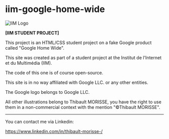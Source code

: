 # iim-google-home-wide
![IIM Logo](https://www.iim.fr/ecole-web/wp-content/themes/iim/img/footer-iim.png)

**[IIM STUDENT PROJECT]**

This project is an HTML/CSS student project on a fake Google product called "Google Home Wide". 

This site was created as part of a student project at the Institut de l'Internet et du Multimédia (IIM).

The code of this one is of course open-source.

This site is in no way affiliated with Google LLC. or any other entities.

The Google logo belongs to Google LLC.

All other illustrations belong to Thibault MORISSE, you have the right to use them in a non-commercial context with the mention "©Thibault MORISSE".

___

You can contact me via Linkedin:

https://www.linkedin.com/in/thibault-morisse-/
